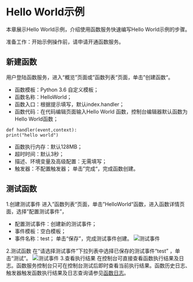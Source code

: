 # Hello World示例
本章展示Hello World示例，介绍使用函数服务快速编写Hello World示例的步骤。

准备工作：开始示例操作前，请申请开通函数服务。

## 新建函数
用户登陆函数服务，进入“概览”页面或”函数列表“页面，单击”创建函数“。

  * 函数模板：Python 3.6 自定义模板；<br>
  * 函数名称：HelloWorld；<br>
  * 函数入口：根据提示填写，默认index.handler；<br>  
  * 函数代码：在代码编辑页面输入Hello World 函数，控制台编辑器默认函数为Hello World函数；<br>
  
 
  ```
def handler(event,context):
  print("hello world")
```
     
  * 函数执行内存：默认128MB；  
  * 超时时间：默认3秒； 
  * 描述、环境变量及高级配置：无需填写；  
  * 触发器：不配置触发器；
    单击”完成“，完成函数创建。

## 测试函数 
1.创建测试事件
进入”函数列表“页面，单击”HelloWorld“函数，进入函数详情页面，选择”配置测试事件”，
* 配置测试事件：创建新的测试事件；
* 事件模板：空白模板；
* 事件名称：test；
单击“保存”，完成测试事件创建。 
![测试事件](https://github.com/jdcloudcom/cn/blob/functionservice/image/Elastic-Compute/functionservice/hello%20world%20test.PNG)

2.测试函数
在“请选择测试事件”下拉列表中选择已保存的测试事件“test” ，单击“测试”。
![测试事件](https://github.com/jdcloudcom/cn/blob/functionservice/image/Elastic-Compute/functionservice/testwork.png)
3.查看执行结果
在控制台可直接查看函数执行结果及日志。函数服务控制台只可在控制台测试后即时查看当前执行结果。函数历史日志、触发器触发函数执行结果及日志查询请参见[函数日志](../Operation-Guide/function-log.md)。


